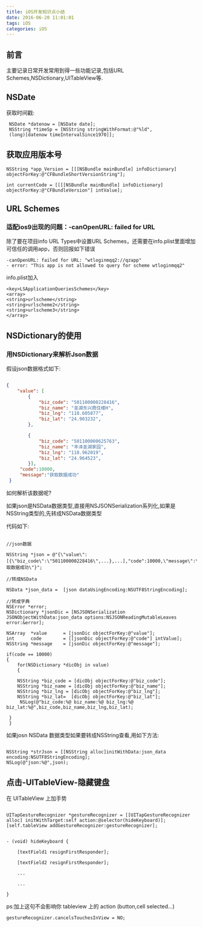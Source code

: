```yaml
---
title: iOS开发知识点小结
date: 2016-06-20 11:01:01
tags: iOS
categories: iOS
---
```

## 前言
主要记录日常开发常用到得一些功能记录,包括URL Schemes,NSDictionary,UITableView等.
 
## NSDate
获取时间戳:
```objc
 NSDate *datenow = [NSDate date]; 
 NSString *timeSp = [NSString stringWithFormat:@"%ld", 
 (long)[datenow timeIntervalSince1970]];

```

## 获取应用版本号
```objc
NSString *app_Version = [[[NSBundle mainBundle] infoDictionary]
objectForKey:@"CFBundleShortVersionString"]; 
 
int currentCode = [[[[NSBundle mainBundle] infoDictionary]
objectForKey:@"CFBundleVersion"] intValue];
```

<!-- more -->

## URL Schemes
### 适配ios9出现的问题：-canOpenURL: failed for URL
除了要在项目info URL Types中设置URL Schemes，还需要在info.plist里面增加可信任的调用app，否则回报如下错误

```objc
-canOpenURL: failed for URL: "wtloginmqq2://qzapp" 
- error: "This app is not allowed to query for scheme wtloginmqq2"
```

info.plist加入

```objc
<key>LSApplicationQueriesSchemes</key>
<array>
<string>urlscheme</string>
<string>urlscheme2</string>
<string>urlscheme3</string> 
</array>
```


## NSDictionary的使用
### 用NSDictionary来解析Json数据
假设json数据格式如下:

```json

{
    "value": [
        {
            "biz_code": "501100000228416",
            "biz_name": "圣湖东兴商住楼H",
            "biz_lng": "118.605877",
            "biz_lat": "24.903232",
        },

        {
            "biz_code": "501100000625763",
            "biz_name": "丰泽圣湖家园",
            "biz_lng": "118.962019",
            "biz_lat": "24.964523",
        }],
     "code":10000,
     "message":"获取数据成功"
 }   

```

如何解析该数据呢?

如果json是NSData数据类型,直接用NSJSONSerialization系列化,如果是NSString类型的,先转成NSData数据类型

代码如下:

```objc

//json数据

NSString *json = @"{\"value\":[{\"biz_code\":\"501100000228416\",...},...],"code":10000,\"message\":\"获取数据成功\"}";

//转成NSData

NSData *json_data =  [json dataUsingEncoding:NSUTF8StringEncoding];

//转成字典 
NSError *error; 
NSDictionary *jsonDic = [NSJSONSerialization JSONObjectWithData:json_data options:NSJSONReadingMutableLeaves error:&error];

NSArray  *value      = [jsonDic objectForKey:@"value"];  
int      code        = [[jsonDic objectForKey:@"code"] intValue];
NSString *message    = [jsonDic objectForKey:@"message"]; 

if(code == 10000) 
{    
	for(NSDictionary *dicObj in value)
	{ 

    NSString *biz_code = [dicObj objectForKey:@"biz_code"];
    NSString *biz_name = [dicObj objectForKey:@"biz_name"];
    NSString *biz_lng = [dicObj objectForKey:@"biz_lng"];
    NSString *biz_lat=  [dicObj objectForKey:@"biz_lat"]; 
     NSLog(@"biz_code:%@ biz_name:%@ biz_lng:%@ biz_lat:%@",biz_code,biz_name,biz_lng,biz_lat);

 }  
 } 

```

如果josn NSData 数据类型如果要转成NSString查看,用如下方法:

```objc

NSString *strJson = [[NSString alloc]initWithData:json_data encoding:NSUTF8StringEncoding];
NSLog(@"json:%@",json);
```


## 点击-UITableView-隐藏键盘

在 UITableView 上加手势

```objc

UITapGestureRecognizer *gestureRecognizer = [[UITapGestureRecognizer alloc] initWithTarget:self action:@selector(hideKeyboard)];
[self.tableView addGestureRecognizer:gestureRecognizer];

```



```objc

- (void) hideKeyboard {

    [textField1 resignFirstResponder];

    [textField2 resignFirstResponder];

    ...

    ...

} 

```


ps:加上这句不会影响你 tableview 上的 action (button,cell selected...)

```objc
gestureRecognizer.cancelsTouchesInView = NO;

```




